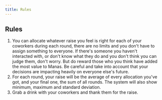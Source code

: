```yaml
---
title: Rules
---
```

## Rules

1. You can allocate whatever raise you feel is right for each of your coworkers during each round, there are no limits and you don't have to assign something to everyone. If there's someone you haven't interacted with, or don't know what they do and you don't think you can judge them, don't worry. But do reward those who you think have added the most value to Manas. Be careful and take into account that your decisions are impacting heavily on everyone else's future.
2. For each round, your raise will be the average of every allocation you've got, and your final one, the sum of all rounds. The system will also show minimum, maximum and standard deviation.
3. Grab a drink with your coworkers and thank them for the raise.
